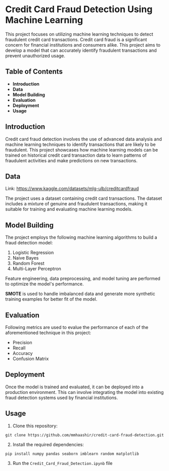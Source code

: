 # Credit Card Fraud Detection Using Machine Learning

This project focuses on utilizing machine learning techniques to detect fraudulent credit card transactions. Credit card fraud is a significant concern for financial institutions and consumers alike. This project aims to develop a model that can accurately identify fraudulent transactions and prevent unauthorized usage.

## Table of Contents

- **Introduction**
- **Data**
- **Model Building**
- **Evaluation**
- **Deployment**
- **Usage**

## Introduction

Credit card fraud detection involves the use of advanced data analysis and machine learning techniques to identify transactions that are likely to be fraudulent. This project showcases how machine learning models can be trained on historical credit card transaction data to learn patterns of fraudulent activities and make predictions on new transactions.

## Data
Link: https://www.kaggle.com/datasets/mlg-ulb/creditcardfraud

The project uses a dataset containing credit card transactions. The dataset includes a mixture of genuine and fraudulent transactions, making it suitable for training and evaluating machine learning models.

## Model Building

The project employs the following machine learning algorithms to build a fraud detection model:

1. Logistic Regression
2. Naive Bayes
3. Random Forest
4. Multi-Layer Perceptron

Feature engineering, data preprocessing, and model tuning are performed to optimize the model's performance. 

**SMOTE** is used to handle imbalanced data and generate more synthetic training examples for better fit of the model.

## Evaluation

Following metrics are used to evalue the performance of each of the aforementioned technique in this project:

- Precision
- Recall
- Accuracy
- Confusion Matrix

## Deployment

Once the model is trained and evaluated, it can be deployed into a production environment. This can involve integrating the model into existing fraud detection systems used by financial institutions.

## Usage

1. Clone this repository:

  `git clone https://github.com/mmhaashir/credit-card-fraud-detection.git`

2. Install the required dependencies:

  `pip install numpy pandas seaborn imblearn random matplotlib` 

3. Run the `Credit_Card_Fraud_Detection.ipynb` file

